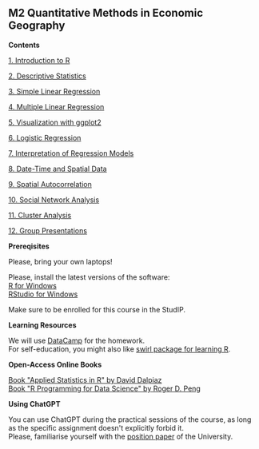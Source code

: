 ## M2 Quantitative Methods in Economic Geography

**Contents**   


[1. Introduction to R](1_intro.md)

[2. Descriptive Statistics](2_descript.md)

[3. Simple Linear Regression](3_linear.md)

[4. Multiple Linear Regression](4_multiple.md)

[5. Visualization with ggplot2](5_visual.md)

[6. Logistic Regression](6_logistic.md)

[7. Interpretation of Regression Models](7_interpret.md)

[8. Date-Time and Spatial Data](8_time.md)

[9. Spatial Autocorrelation](9_spatial.md)

[10. Social Network Analysis](10_network.md)   

[11. Cluster Analysis](11_cluster.md)

[12. Group Presentations](12_final.md)


**Prereqisites**  

Please, bring your own laptops!   

Please, install the latest versions of the software:   
[R for Windows](https://cran.r-project.org/bin/windows/base/)   
[RStudio for Windows](https://www.rstudio.com/products/rstudio/)    

Make sure to be enrolled for this course in the StudIP.


**Learning Resources**    


We will use [DataCamp](https://www.datacamp.com/courses) for the homework.    
For self-education, you might also like [swirl package for learning R](https://swirlstats.com/).


**Open-Access Online Books**    


[Book "Applied Statistics in R" by David Dalpiaz](https://book.stat420.org)    
[Book "R Programming for Data Science" by Roger D. Peng](https://bookdown.org/rdpeng/rprogdatascience)

**Using ChatGPT**     

You can use ChatGPT during the practical sessions of the course, as long as the specific assignment doesn't explicitly forbid it.  
Please, familiarise yourself with the [position paper](https://www.intern.uni-hannover.de/fileadmin/luh/content/studiengangsplanung_intern/LUH-Positionspapier-KI_EN.pdf) of the University.
